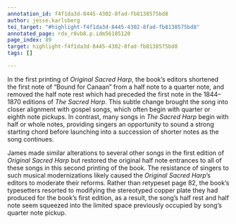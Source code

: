 ```yaml
---
annotation_id: f4f1da3d-8445-4302-8fad-fb8138575bd8
author: jesse.karlsberg
tei_target: "#highlight-f4f1da3d-8445-4302-8fad-fb8138575bd8"
annotated_page: rdx_r8vb8.p.idm56185120
page_index: 89
target: highlight-f4f1da3d-8445-4302-8fad-fb8138575bd8
tags: []

---
```

In the first printing of *Original Sacred Harp*, the book’s editors shortened the first note of “Bound for Canaan” from a half note to a quarter note, and removed the half note rest which had preceded the first note in the 1844–1870 editions of *The Sacred Harp*. This subtle change brought the song into closer alignment with gospel songs, which often begin with quarter or eighth note pickups. In contrast, many songs in *The Sacred Harp* begin with half or whole notes, providing singers an opportunity to sound a strong starting chord before launching into a succession of shorter notes as the song continues. 

James made similar alterations to several other songs in the first edition of *Original Sacred Harp* but restored the original half note entrances to all of these songs in this second printing of the book. The resistance of singers to such musical modernizations likely caused the *Original Sacred Harp*’s editors to moderate their reforms. Rather than retypeset page 82, the book’s typesetters resorted to modifying the stereotyped copper plate they had produced for the book’s first edition, as a result, the song’s half rest and half note seem squeezed into the limited space previously occupied by song’s quarter note pickup.